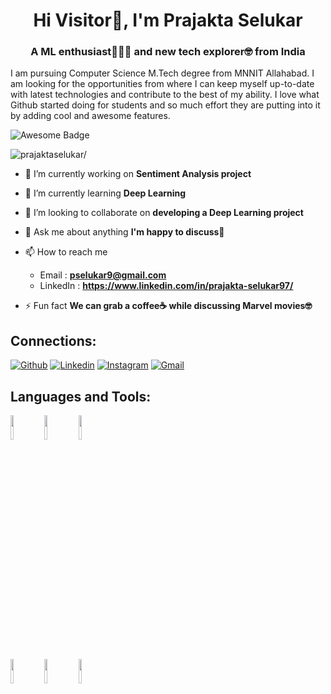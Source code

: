 <h1 align="center">Hi Visitor👋, I'm Prajakta Selukar</h1>
<h3 align="center">A ML enthusiast👨🏻‍💻 and new tech explorer🤓 from India</h3>

I am pursuing Computer Science M.Tech degree from MNNIT Allahabad. I am looking for the opportunities from where I can keep myself up-to-date with latest technologies and contribute to the best of my ability. I love what Github started doing for students and so much effort they are putting into it by adding cool and awesome features.

<img src="https://cdn.rawgit.com/sindresorhus/awesome/d7305f38d29fed78fa85652e3a63e154dd8e8829/media/badge.svg" alt="Awesome Badge"/>
<p align="left"> <img src=https://komarev.com/ghpvc/?username=prajaktaselukar alt=prajaktaselukar/> </p> 

- 🔭 I’m currently working on **Sentiment Analysis project**

- 🌱 I’m currently learning **Deep Learning**

- 👯 I’m looking to collaborate on **developing a Deep Learning project**

- 💬 Ask me about anything **I'm happy to discuss🤝**

- 📫 How to reach me 
     - Email : **pselukar9@gmail.com**
     - LinkedIn : **https://www.linkedin.com/in/prajakta-selukar97/**

- ⚡ Fun fact **We can grab a coffee☕️ while discussing Marvel movies🤓**

<!-- Your badges
You can use the website to generate badges: https://shields.io/
-->

## Connections:  

[![Github](https://img.shields.io/badge/-Github-000?style=flat&logo=Github&logoColor=white)](https://github.com/PrajaktaSelukar/)
[![Linkedin](https://img.shields.io/badge/-LinkedIn-blue?style=flat&logo=Linkedin&logoColor=white)](https://www.linkedin.com/in/prajakta-selukar97/)
[![Instagram](https://img.shields.io/badge/-Instagram-c13584?style=flat&labelColor=c13584&logo=instagram&logoColor=white)](https://www.instagram.com/prajakta_selukar/)
[![Gmail](https://img.shields.io/badge/-Gmail-c14438?style=flat&logo=Gmail&logoColor=white)](mailto:pselukar9@gmail.com)

## Languages and Tools:

  <code><img width="10%" src="https://img.shields.io/badge/C-language-red"></code>
  <code><img width="10%" src="https://img.shields.io/badge/C%2B%2B-language-green"></code>
  <code><img width="10%" src="https://www.vectorlogo.zone/logos/python/python-ar21.svg"></code>
  <br />
  <code><img width="10%" src="https://www.vectorlogo.zone/logos/mysql/mysql-ar21.svg"></code>
  <code><img width="10%" src="https://www.vectorlogo.zone/logos/w3_html5/w3_html5-ar21.svg"></code>
  <code><img width="10%" src="https://www.vectorlogo.zone/logos/git-scm/git-scm-ar21.svg"></code>




